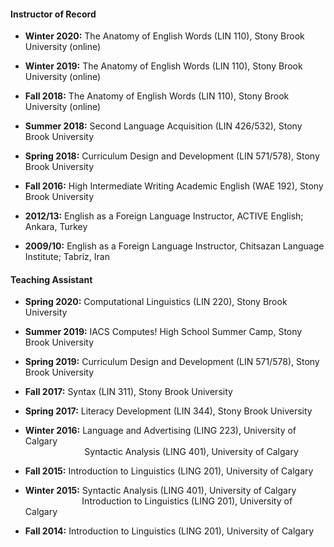 #### Instructor of Record 

- **Winter 2020:** The Anatomy of English Words (LIN 110), Stony Brook University (online)

- **Winter 2019:**	The Anatomy of English Words (LIN 110), Stony Brook University (online)

- **Fall 2018:**	The Anatomy of English Words (LIN 110), Stony Brook University (online)

- **Summer 2018:** 	Second Language Acquisition (LIN 426/532), Stony Brook University

- **Spring 2018:** 	Curriculum Design and Development (LIN 571/578), Stony Brook University

- **Fall 2016:**	High Intermediate Writing Academic English (WAE 192), Stony Brook University

- **2012/13:**	English as a Foreign Language Instructor, ACTIVE English; Ankara, Turkey

- **2009/10:**	English as a Foreign Language Instructor, Chitsazan Language Institute; Tabriz, Iran


#### Teaching Assistant

- **Spring 2020:**	Computational Linguistics (LIN 220), Stony Brook University

- **Summer 2019:**	IACS Computes! High School Summer Camp, Stony Brook University

- **Spring 2019:**	Curriculum Design and Development (LIN 571/578), Stony Brook University

- **Fall 2017:**	Syntax (LIN 311), Stony Brook University

- **Spring 2017:**	Literacy Development (LIN 344), Stony Brook University

- **Winter 2016:** 	Language and Advertising (LING 223), University of Calgary <br />
	                &nbsp;&nbsp;&nbsp;&nbsp;&nbsp;&nbsp;&nbsp;&nbsp;&nbsp;&nbsp;&nbsp;&nbsp;&nbsp;&nbsp;&nbsp;&nbsp;&nbsp;&nbsp;&nbsp;&nbsp; &nbsp;&nbsp; Syntactic Analysis (LING 401), University of Calgary
			
- **Fall 2015:**	Introduction to Linguistics (LING 201), University of Calgary 

- **Winter 2015:**	Syntactic Analysis (LING 401), University of Calgary <br />
                   &nbsp;&nbsp;&nbsp;&nbsp;&nbsp;&nbsp;&nbsp;&nbsp;&nbsp;&nbsp;&nbsp;&nbsp;&nbsp;&nbsp;&nbsp;&nbsp;&nbsp;&nbsp;&nbsp;&nbsp;&nbsp;&nbsp;  Introduction to Linguistics (LING 201), University of Calgary
		   
- **Fall 2014:**	Introduction to Linguistics (LING 201), University of Calgary


